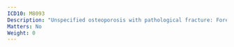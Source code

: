```yaml
---
ICD10: M8093
Description: "Unspecified osteoporosis with pathological fracture: Forearm"
Matters: No
Weight: 0
---
```


